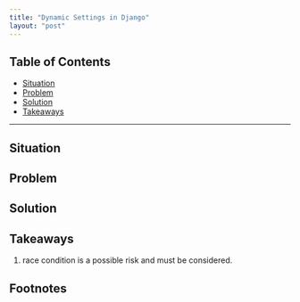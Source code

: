 ```yaml
---
title: "Dynamic Settings in Django"
layout: "post"
---
```


## Table of Contents
- [Situation](#situation)
- [Problem](#problem)
- [Solution](#solution)
- [Takeaways](#takeaways)

---

## Situation

## Problem

## Solution

## Takeaways
1. race condition is a possible risk and must be considered.

## Footnotes
[^1]: this constraint throws a `django.db.utils.IntegrityError` if you try to violate it by creating a duplicate instance.
